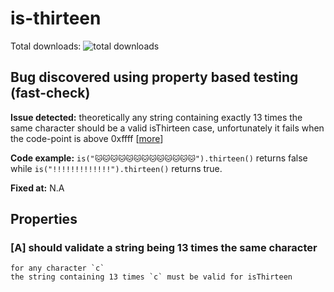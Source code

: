 # is-thirteen

Total downloads: ![total downloads](https://img.shields.io/npm/dt/is-thirteen.svg)

## Bug discovered using property based testing (fast-check)

**Issue detected:** theoretically any string containing exactly 13 times the same character should be a valid isThirteen case, unfortunately it fails when the code-point is above 0xffff \[[more](https://github.com/jezen/is-thirteen/pull/557/)\]

**Code example:** `is("🐱🐱🐱🐱🐱🐱🐱🐱🐱🐱🐱🐱🐱").thirteen()` returns false while `is("!!!!!!!!!!!!!").thirteen()` returns true.

**Fixed at:** N.A

## Properties

### [A] should validate a string being 13 times the same character

    for any character `c`
    the string containing 13 times `c` must be valid for isThirteen
